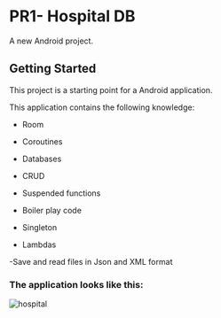 # PR1- Hospital DB

A new Android project.

## Getting Started

This project is a starting point for a Android application.

This application contains the following knowledge:

- Room
  
- Coroutines
  
- Databases
  
- CRUD
  
- Suspended functions
  
- Boiler play code
  
- Singleton
  
- Lambdas

-Save and read files in Json and XML format

### The application looks like this:
![hospital](https://github.com/user-attachments/assets/bc47d05c-f2b7-460f-bdeb-4a1b940128e4)


